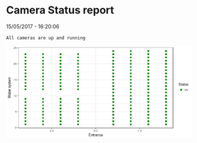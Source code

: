 Camera Status report
================
15/05/2017 - 16:20:06

    All cameras are up and running

![](camreport_files/figure-markdown_github/unnamed-chunk-2-1.png)
